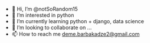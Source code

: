 - 👋 Hi, I’m @notSoRandom15
- 👀 I’m interested in python
- 🌱 I’m currently learning python + django, data science
- 💞️ I’m looking to collaborate on ...
- 📫 How to reach me deme.barbakadze2@gmail.com

<!---
notSoRandom15/notSoRandom15 is a ✨ special ✨ repository because its `README.md` (this file) appears on your GitHub profile.
You can click the Preview link to take a look at your changes.
--->
